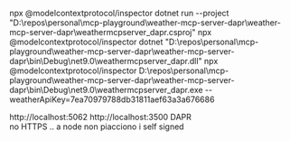 npx @modelcontextprotocol/inspector dotnet run --project "D:\repos\personal\mcp-playground\weather-mcp-server-dapr\weather-mcp-server-dapr\weathermcpserver_dapr.csproj"
npx @modelcontextprotocol/inspector dotnet "D:\repos\personal\mcp-playground\weather-mcp-server-dapr\weather-mcp-server-dapr\bin\Debug\net9.0\weathermcpserver_dapr.dll"
npx @modelcontextprotocol/inspector  D:\repos\personal\mcp-playground\weather-mcp-server-dapr\weather-mcp-server-dapr\bin\Debug\net9.0\weathermcpserver_dapr.exe --weatherApiKey=7ea70979788db31811aef63a3a676686

http://localhost:5062 
http://localhost:3500 DAPR  
no HTTPS .. a node non piacciono i self signed